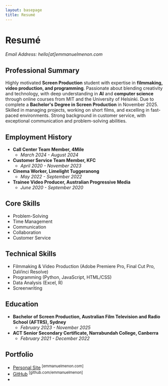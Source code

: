 ```yaml
---
layout: basepage
title: Resumé
---
```

# Resumé
*Email Address: hello[at]emmanuelmenon.com*

## Professional Summary
Highly motivated **Screen Production** student with expertise in **filmmaking, video production, and programming**. Passionate about blending creativity and technology, with deep understanding in **AI** and **computer science** through online courses from MIT and the University of Helsinki. Due to complete a **Bachelor's Degree in Screen Production** in November 2025. Skilled in managing projects, working on short films, and excelling in fast-paced environments. Strong background in customer service, with exceptional communication and problem-solving abilities.

## Employment History
- **Call Center Team Member, 4Mile**
    - *March 2024 - August 2024*
- **Customer Service Team Member, KFC**
    - *April 2020 - November 2023*
- **Cinema Worker, Limelight Tuggeranong**
    - *May 2022 - September 2022*
- **Trainee Video Producer, Australian Progressive Media**
    - *June 2020 - September 2020*

## Core Skills
- Problem-Solving
- Time Management
- Communication
- Collaboration
- Customer Service

## Technical Skills
- Filmmaking & Video Production (Adobe Premiere Pro, Final Cut Pro, DaVinci Resolve)
- Programming (Python, JavaScript, HTML/CSS)
- Data Analysis (Excel, R)
- Screenwriting

## Education
- **Bachelor of Screen Production, Australian Film Television and Radio School (AFTRS), Sydney**
    - *February 2023 - November 2025*
- **ACT Senior Secondary Certificate, Narrabundah College, Canberra**
    - *February 2021 - December 2022*

## Portfolio
- [Personal Site](https://emmanuelmenon.com/) <sup>[emmanuelmenon.com]</sup>
- [GitHub](https://github.com/emmanuelmenon/) <sup>[github.com/emmanuelmenon]</sup>
-
<p class="desktopHidden"></p>
